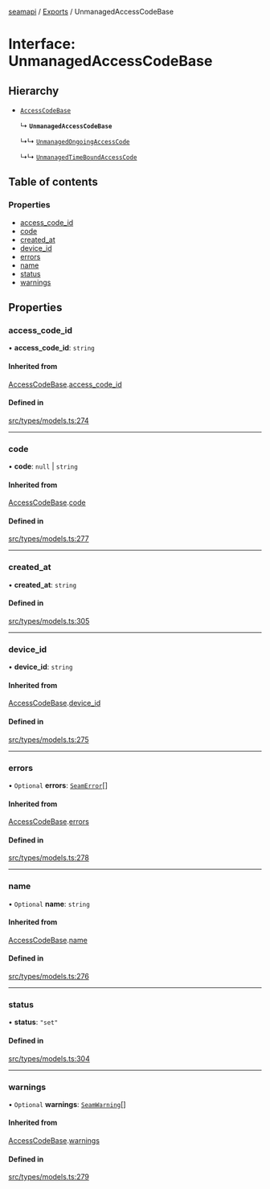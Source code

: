 [seamapi](../README.md) / [Exports](../modules.md) / UnmanagedAccessCodeBase

# Interface: UnmanagedAccessCodeBase

## Hierarchy

- [`AccessCodeBase`](AccessCodeBase.md)

  ↳ **`UnmanagedAccessCodeBase`**

  ↳↳ [`UnmanagedOngoingAccessCode`](UnmanagedOngoingAccessCode.md)

  ↳↳ [`UnmanagedTimeBoundAccessCode`](UnmanagedTimeBoundAccessCode.md)

## Table of contents

### Properties

- [access\_code\_id](UnmanagedAccessCodeBase.md#access_code_id)
- [code](UnmanagedAccessCodeBase.md#code)
- [created\_at](UnmanagedAccessCodeBase.md#created_at)
- [device\_id](UnmanagedAccessCodeBase.md#device_id)
- [errors](UnmanagedAccessCodeBase.md#errors)
- [name](UnmanagedAccessCodeBase.md#name)
- [status](UnmanagedAccessCodeBase.md#status)
- [warnings](UnmanagedAccessCodeBase.md#warnings)

## Properties

### access\_code\_id

• **access\_code\_id**: `string`

#### Inherited from

[AccessCodeBase](AccessCodeBase.md).[access_code_id](AccessCodeBase.md#access_code_id)

#### Defined in

[src/types/models.ts:274](https://github.com/seamapi/javascript/blob/main/src/types/models.ts#L274)

___

### code

• **code**: ``null`` \| `string`

#### Inherited from

[AccessCodeBase](AccessCodeBase.md).[code](AccessCodeBase.md#code)

#### Defined in

[src/types/models.ts:277](https://github.com/seamapi/javascript/blob/main/src/types/models.ts#L277)

___

### created\_at

• **created\_at**: `string`

#### Defined in

[src/types/models.ts:305](https://github.com/seamapi/javascript/blob/main/src/types/models.ts#L305)

___

### device\_id

• **device\_id**: `string`

#### Inherited from

[AccessCodeBase](AccessCodeBase.md).[device_id](AccessCodeBase.md#device_id)

#### Defined in

[src/types/models.ts:275](https://github.com/seamapi/javascript/blob/main/src/types/models.ts#L275)

___

### errors

• `Optional` **errors**: [`SeamError`](SeamError.md)[]

#### Inherited from

[AccessCodeBase](AccessCodeBase.md).[errors](AccessCodeBase.md#errors)

#### Defined in

[src/types/models.ts:278](https://github.com/seamapi/javascript/blob/main/src/types/models.ts#L278)

___

### name

• `Optional` **name**: `string`

#### Inherited from

[AccessCodeBase](AccessCodeBase.md).[name](AccessCodeBase.md#name)

#### Defined in

[src/types/models.ts:276](https://github.com/seamapi/javascript/blob/main/src/types/models.ts#L276)

___

### status

• **status**: ``"set"``

#### Defined in

[src/types/models.ts:304](https://github.com/seamapi/javascript/blob/main/src/types/models.ts#L304)

___

### warnings

• `Optional` **warnings**: [`SeamWarning`](SeamWarning.md)[]

#### Inherited from

[AccessCodeBase](AccessCodeBase.md).[warnings](AccessCodeBase.md#warnings)

#### Defined in

[src/types/models.ts:279](https://github.com/seamapi/javascript/blob/main/src/types/models.ts#L279)
